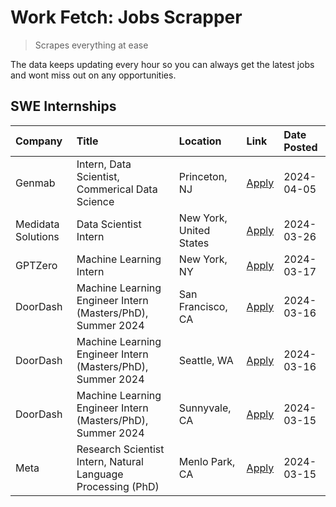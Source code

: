 # Work Fetch: Jobs Scrapper
> Scrapes everything at ease

The data keeps updating every hour so you can always get the latest jobs and wont miss out on any opportunities.

## SWE Internships
<!--START_SECTION:workfetch-->
| Company            | Title                                                        | Location                | Link                                                                                                                                                                                                                                                                     | Date Posted   |
|:-------------------|:-------------------------------------------------------------|:------------------------|:-------------------------------------------------------------------------------------------------------------------------------------------------------------------------------------------------------------------------------------------------------------------------|:--------------|
| Genmab             | Intern, Data Scientist, Commerical Data Science              | Princeton, NJ           | [Apply](https://www.linkedin.com/jobs/view/intern-data-scientist-commerical-data-science-at-genmab-3887818362?position=10&pageNum=0&refId=FQfUpoKFJorjKywAeCx%2Fnw%3D%3D&trackingId=cfDUawyc5ycH43xYB0V%2Brg%3D%3D&trk=public_jobs_jserp-result_search-card)             | 2024-04-05    |
| Medidata Solutions | Data Scientist Intern                                        | New York, United States | [Apply](https://www.linkedin.com/jobs/view/data-scientist-intern-at-medidata-solutions-3810253704?position=9&pageNum=0&refId=FQfUpoKFJorjKywAeCx%2Fnw%3D%3D&trackingId=KZsjbdXHysfCt3E3oZPCPQ%3D%3D&trk=public_jobs_jserp-result_search-card)                            | 2024-03-26    |
| GPTZero            | Machine Learning Intern                                      | New York, NY            | [Apply](https://www.linkedin.com/jobs/view/machine-learning-intern-at-gptzero-3860723963?position=8&pageNum=0&refId=FQfUpoKFJorjKywAeCx%2Fnw%3D%3D&trackingId=qi5IUlTmNjQ4zTDpA1uqiA%3D%3D&trk=public_jobs_jserp-result_search-card)                                     | 2024-03-17    |
| DoorDash           | Machine Learning Engineer Intern (Masters/PhD), Summer 2024  | San Francisco, CA       | [Apply](https://www.linkedin.com/jobs/view/machine-learning-engineer-intern-masters-phd-summer-2024-at-doordash-3736457737?position=3&pageNum=0&refId=FQfUpoKFJorjKywAeCx%2Fnw%3D%3D&trackingId=ro2R2U8q%2BxexX4Q90jQ9KA%3D%3D&trk=public_jobs_jserp-result_search-card) | 2024-03-16    |
| DoorDash           | Machine Learning Engineer Intern (Masters/PhD), Summer 2024  | Seattle, WA             | [Apply](https://www.linkedin.com/jobs/view/machine-learning-engineer-intern-masters-phd-summer-2024-at-doordash-3736455966?position=4&pageNum=0&refId=FQfUpoKFJorjKywAeCx%2Fnw%3D%3D&trackingId=rduOeC727zOPMy2B3H%2FOlA%3D%3D&trk=public_jobs_jserp-result_search-card) | 2024-03-16    |
| DoorDash           | Machine Learning Engineer Intern (Masters/PhD), Summer 2024  | Sunnyvale, CA           | [Apply](https://www.linkedin.com/jobs/view/machine-learning-engineer-intern-masters-phd-summer-2024-at-doordash-3736454973?position=2&pageNum=0&refId=FQfUpoKFJorjKywAeCx%2Fnw%3D%3D&trackingId=OlDsaINdwICRbuFCpDH5fw%3D%3D&trk=public_jobs_jserp-result_search-card)   | 2024-03-15    |
| Meta               | Research Scientist Intern, Natural Language Processing (PhD) | Menlo Park, CA          | [Apply](https://www.linkedin.com/jobs/view/research-scientist-intern-natural-language-processing-phd-at-meta-3858718375?position=11&pageNum=0&refId=FQfUpoKFJorjKywAeCx%2Fnw%3D%3D&trackingId=HQwKPzFIpGMWZrKzESCzQA%3D%3D&trk=public_jobs_jserp-result_search-card)     | 2024-03-15    |
<!--END_SECTION:workfetch-->
